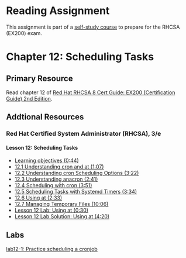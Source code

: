 # Reading Assignment
This assignment is part of a [self-study course](../README.md) to prepare for the RHCSA (EX200) exam.
# Chapter 12: Scheduling Tasks

## Primary Resource
Read chapter 12 of [Red Hat RHCSA 8 Cert Guide: EX200 (Certification Guide) 2nd Edition](https://www.amazon.com/Red-RHCSA-Cert-Guide-Certification/dp/0137341628/).
## Addtional Resources

### Red Hat Certified System Administrator (RHCSA), 3/e

#### Lesson 12: Scheduling Tasks
- [Learning objectives (0:44)](https://learning.oreilly.com/videos/red-hat-certified/9780135656495/9780135656495-RCSA_02_12_00)
- [12.1 Understanding cron and at (1:07)](https://learning.oreilly.com/videos/red-hat-certified/9780135656495/9780135656495-RCSA_02_12_01)
- [12.2 Understanding cron Scheduling Options (3:22)](https://learning.oreilly.com/videos/red-hat-certified/9780135656495/9780135656495-RCSA_02_12_02)
- [12.3 Understanding anacron (2:41)](https://learning.oreilly.com/videos/red-hat-certified/9780135656495/9780135656495-RCSA_02_12_03)
- [12.4 Scheduling with cron (3:51)](https://learning.oreilly.com/videos/red-hat-certified/9780135656495/9780135656495-RCSA_02_12_04)
- [12.5 Scheduling Tasks with Systemd Timers (3:34)](https://learning.oreilly.com/videos/red-hat-certified/9780135656495/9780135656495-RCSA_02_12_05)
- [12.6 Using at (2:33)](https://learning.oreilly.com/videos/red-hat-certified/9780135656495/9780135656495-RCSA_02_12_06)
- [12.7 Managing Temporary Files (10:06)](https://learning.oreilly.com/videos/red-hat-certified/9780135656495/9780135656495-RCSA_02_12_07)
- [Lesson 12 Lab: Using at (0:30)](https://learning.oreilly.com/videos/red-hat-certified/9780135656495/9780135656495-RCSA_02_12_08)
- [Lesson 12 Lab Solution: Using at (4:20)](https://learning.oreilly.com/videos/red-hat-certified/9780135656495/9780135656495-RCSA_02_12_09)

## Labs
[lab12-1: Practice scheduling a cronjob](lab12-1.md)</br>
